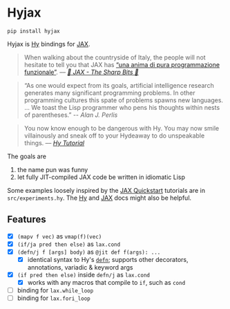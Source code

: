 # Hyjax

`pip install hyjax`

Hyjax is [Hy](https://github.com/hylang/hy) bindings for [JAX](https://github.com/google/jax). 


> When walking about the countryside of Italy, the people will not hesitate to tell you that JAX has [“una anima di pura programmazione funzionale”](https://www.sscardapane.it/iaml-backup/jax-intro/).
> –– <cite>[🔪 JAX - The Sharp Bits 🔪](https://jax.readthedocs.io/en/latest/notebooks/Common_Gotchas_in_JAX.html?highlight=pure%20functional)</cite>

> “As one would expect from its goals, artificial intelligence research generates many significant programming problems. In other programming cultures this spate of problems spawns new languages. ... We toast the Lisp programmer who pens his thoughts within nests of parentheses.”
> -- <cite>Alan J. Perlis</cite>

> You now know enough to be dangerous with Hy. You may now smile villainously and sneak off to your Hydeaway to do unspeakable things.
> –– <cite>[Hy Tutorial](https://docs.hylang.org/en/stable/tutorial.html?highlight=hydeaway#next-steps)</cite>

The goals are
1. the name pun was funny
2. let fully JIT-compiled JAX code be written in idiomatic Lisp

Some examples loosely inspired by the [JAX Quickstart](https://jax.readthedocs.io/en/latest/notebooks/quickstart.html) tutorials are in `src/experiments.hy`. The [Hy](https://docs.hylang.org/en/stable/index.html) and [JAX](https://jax.readthedocs.io/en/latest/) docs might also be helpful.

## Features
- [x] `(mapv f vec)` as `vmap(f)(vec)`
- [x] `(if/ja pred then else)` as `lax.cond`
- [x] `(defn/j f [args] body)` as `@jit def f(args): ...`
  - [x] identical syntax to Hy's [`defn`](https://docs.hylang.org/en/stable/api.html#defn); supports other decorators, annotations, variadic & keyword args
- [x] `(if pred then else)` inside `defn/j` as `lax.cond`
  - [x] works with any macros that compile to `if`, such as `cond`
- [ ] binding for `lax.while_loop`
- [ ] binding for `lax.fori_loop`
